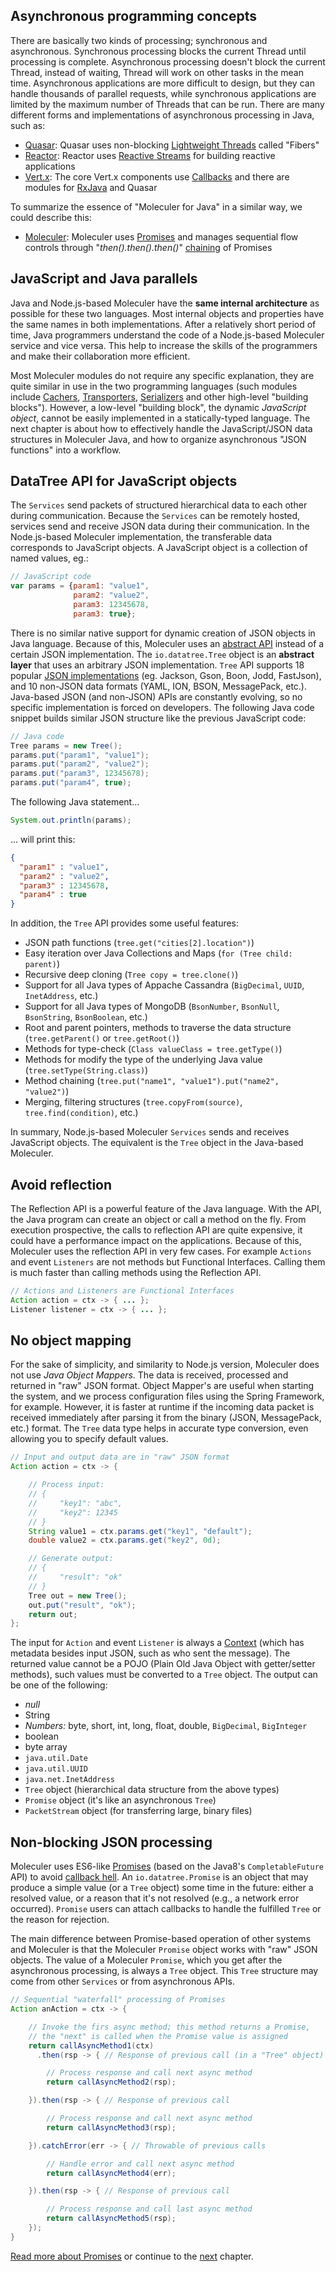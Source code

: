 ## Asynchronous programming concepts

There are basically two kinds of processing; synchronous and asynchronous.
Synchronous processing blocks the current Thread until processing is complete.
Asynchronous processing doesn't block the current Thread,
instead of waiting, Thread will work on other tasks in the mean time.
Asynchronous applications are more difficult to design,
but they can handle thousands of parallel requests,
while synchronous applications are limited by the maximum number of Threads that can be run.
There are many different forms and implementations of asynchronous processing in Java, such as:

- [Quasar](https://github.com/puniverse/quasar): Quasar uses non-blocking [Lightweight Threads](https://docs.paralleluniverse.co/quasar/) called "Fibers"
- [Reactor](https://projectreactor.io/): Reactor uses [Reactive Streams](https://github.com/reactive-streams/reactive-streams-jvm) for building reactive applications
- [Vert.x](https://vertx.io/): The core Vert.x components use [Callbacks](https://en.wikipedia.org/wiki/Callback_(computer_programming))
and there are modules for [RxJava](https://github.com/ReactiveX/RxJava) and Quasar

To summarize the essence of "Moleculer for Java" in a similar way, we could describe this:

- [Moleculer](https://moleculer-java.github.io/moleculer-java/): Moleculer uses [Promises](https://berkesa.github.io/datatree-promise/)
and manages sequential flow controls through "*then().then().then()*"
[chaining](concepts.html#non-blocking-json-processing) of Promises

## JavaScript and Java parallels

Java and Node.js-based Moleculer have the **same internal architecture** as possible for these two languages.
Most internal objects and properties have the same names in both implementations.
After a relatively short period of time, Java programmers understand the code of a Node.js-based Moleculer service and vice versa.
This help to increase the skills of the programmers and make their collaboration more efficient.

Most Moleculer modules do not require any specific explanation, they are quite similar in use in the two programming languages
(such modules include
[Cachers](caching.html#caching-action-calls),
[Transporters](transporters.html#types-of-transporters),
[Serializers](serializers.html#about-data-serialization)
and other high-level "building blocks").
However, a low-level "building block", the dynamic *JavaScript object*,
cannot be easily implemented in a statically-typed language.
The next chapter is about how to effectively handle the JavaScript/JSON data structures in Moleculer Java,
and how to organize asynchronous "JSON functions" into a workflow.

## DataTree API for JavaScript objects

The `Services` send packets of structured hierarchical data to each other during communication.
Because the `Services` can be remotely hosted,
services send and receive JSON data during their communication.
In the Node.js-based Moleculer implementation, the
transferable data corresponds to JavaScript objects.
A JavaScript object is a collection of named values, eg.:

```js
// JavaScript code
var params = {param1: "value1",
              param2: "value2",
              param3: 12345678,
              param3: true};
```

There is no similar native support for dynamic creation of JSON objects in Java language.
Because of this, Moleculer uses an
[abstract API](https://berkesa.github.io/datatree/)
instead of a certain JSON implementation.
The `io.datatree.Tree` object is an **abstract layer** that uses an arbitrary JSON implementation.
`Tree` API supports 18 popular
[JSON implementations](serializers.html#json-serializer) (eg. Jackson, Gson, Boon, Jodd, FastJson),
and 10 non-JSON data formats (YAML, ION, BSON, MessagePack, etc.).
Java-based JSON (and non-JSON) APIs are constantly evolving,
so no specific implementation is forced on developers.
The following Java code snippet builds similar JSON structure like the previous JavaScript code:

```java
// Java code
Tree params = new Tree();
params.put("param1", "value1");
params.put("param2", "value2");
params.put("param3", 12345678);
params.put("param4", true);
```

The following Java statement...
```java
System.out.println(params);
```
... will print this:
```json
{
  "param1" : "value1",
  "param2" : "value2",
  "param3" : 12345678,
  "param4" : true
}
```

In addition, the `Tree` API provides some useful features:

- JSON path functions (`tree.get("cities[2].location")`)
- Easy iteration over Java Collections and Maps (`for (Tree child: parent)`)
- Recursive deep cloning (`Tree copy = tree.clone()`)
- Support for all Java types of Appache Cassandra (`BigDecimal`, `UUID`, `InetAddress`, etc.)
- Support for all Java types of MongoDB (`BsonNumber`, `BsonNull`, `BsonString`, `BsonBoolean`, etc.)
- Root and parent pointers, methods to traverse the data structure (`tree.getParent()` or `tree.getRoot()`)
- Methods for type-check (`Class valueClass = tree.getType()`)
- Methods for modify the type of the underlying Java value (`tree.setType(String.class)`)
- Method chaining (`tree.put("name1", "value1").put("name2", "value2")`)
- Merging, filtering structures (`tree.copyFrom(source)`, `tree.find(condition)`, etc.)

In summary, Node.js-based Moleculer `Services` sends and receives JavaScript objects.
The equivalent is the `Tree` object in the Java-based Moleculer.

## Avoid reflection

The Reflection API is a powerful feature of the Java language.
With the API, the Java program can create an object or call a method on the fly.
From execution prospective, the calls to reflection API are quite expensive,
it could have a performance impact on the applications.
Because of this, Moleculer uses the reflection API in very few cases. For example
`Actions` and event `Listeners` are not methods but Functional Interfaces.
Calling them is much faster than calling methods using the Reflection API.

```java
// Actions and Listeners are Functional Interfaces
Action action = ctx -> { ... };
Listener listener = ctx -> { ... };
```

## No object mapping

For the sake of simplicity, and similarity to Node.js version, Moleculer does not use *Java Object Mappers*.
The data is received, processed and returned in "raw" JSON format.
Object Mapper's are useful when starting the system,
and we process configuration files using the Spring Framework, for example.
However, it is faster at runtime if the incoming data packet is received immediately
after parsing it from the binary (JSON, MessagePack, etc.) format.
The `Tree` data type helps in accurate type conversion, even allowing you to specify default values.

```java
// Input and output data are in "raw" JSON format
Action action = ctx -> {

    // Process input:
    // {
    //     "key1": "abc",
    //     "key2": 12345
    // }
    String value1 = ctx.params.get("key1", "default");
    double value2 = ctx.params.get("key2", 0d);

    // Generate output:
    // {
    //     "result": "ok"
    // }
    Tree out = new Tree();
    out.put("result", "ok");
    return out;
};
```

The input for `Action` and event `Listener` is always a
[Context](actions.html#context)
(which has metadata besides input JSON, such as who sent the message).
The returned value cannot be a POJO (Plain Old Java Object with getter/setter methods),
such values must be converted to a `Tree` object.
The output can be one of the following:

- *null*
- String
- *Numbers:* byte, short, int, long, float, double, `BigDecimal`, `BigInteger`
- boolean
- byte array
- `java.util.Date`
- `java.util.UUID`
- `java.net.InetAddress`
- `Tree` object (hierarchical data structure from the above types)
- `Promise` object (it's like an asynchronous `Tree`)
- `PacketStream` object (for transferring large, binary files)

## Non-blocking JSON processing

Moleculer uses ES6-like
[Promises](https://berkesa.github.io/datatree-promise/)
(based on the Java8's `CompletableFuture` API) to avoid
[callback hell](https://www.google.com/search?q=callback+hell+promise).
An `io.datatree.Promise` is an object that may produce a simple value (or a `Tree` object) some time in the future:
either a resolved value, or a reason that it's not resolved (e.g., a network error occurred).
`Promise` users can attach callbacks to handle the fulfilled `Tree` or the reason for rejection.

The main difference between Promise-based operation of other systems and Moleculer
is that the Moleculer `Promise` object works with "raw" JSON objects.
The value of a Moleculer `Promise`, which you get after the asynchronous processing,
is always a `Tree` object.
This `Tree` structure may come from other `Services` or from asynchronous APIs.

```java
// Sequential "waterfall" processing of Promises
Action anAction = ctx -> {

    // Invoke the firs async method; this method returns a Promise,
    // the "next" is called when the Promise value is assigned
    return callAsyncMethod1(ctx)
      .then(rsp -> { // Response of previous call (in a "Tree" object)

        // Process response and call next async method
        return callAsyncMethod2(rsp);

    }).then(rsp -> { // Response of previous call

        // Process response and call next async method
        return callAsyncMethod3(rsp);

    }).catchError(err -> { // Throwable of previous calls

        // Handle error and call next async method
        return callAsyncMethod4(err);

    }).then(rsp -> { // Response of previous call

        // Process response and call last async method
        return callAsyncMethod5(rsp);
    });
}
```

[Read more about Promises](performance-tips.html#use-non-blocking-apis)
or continue to the
[next](broker.html#introduction-to-service-broker) chapter.